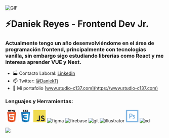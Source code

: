 <img width="323" hight="440" alt="GIF" align="left"  src="https://www.studio-c137.com/assets/images/daniek03.svg" />
<h1 align="left">⚡Daniek Reyes - Frontend Dev Jr.</h1>
<h3 align="left">Actualmente tengo un año desenvolviéndome en el área de programación frontend, principalmente con tecnologías vanilla, sin embargo sigo estudiando librerías como React y me interesa aprender VUE y Next.</h3>

- 🏭 Contacto Laboral: [Linkedin](https://www.linkedin.com/in/daniektj/)
- 📫 Twitter: [@DaniekTj](https://www.twitter.com/daniektj)
- 🚀 Mi portafolio [www.studio-c137.com](https://www.studio-c137.com)

<div align="left">
<h3>Lenguajes y Herramientas:</h3>
<img src="https://raw.githubusercontent.com/devicons/devicon/master/icons/html5/html5-original-wordmark.svg" style="margin: 0 0px;" alt="html5" width="40" height="40"/>
<img src="https://raw.githubusercontent.com/devicons/devicon/master/icons/css3/css3-original-wordmark.svg" style="margin: 0 0px;" alt="css3" width="40" height="40"/>
<img src="https://raw.githubusercontent.com/devicons/devicon/master/icons/javascript/javascript-original.svg" style="margin: 0 0px;" alt="javascript" width="40" height="40"/>
<img src="https://www.vectorlogo.zone/logos/figma/figma-icon.svg" style="margin: 0 0px;" alt="figma" width="40" height="40"/> 
<img src="https://www.vectorlogo.zone/logos/firebase/firebase-icon.svg" style="margin: 0 0px;" alt="firebase" width="40" height="40"/>
<img src="https://www.vectorlogo.zone/logos/git-scm/git-scm-icon.svg" style="margin: 0 0px;" alt="git" width="40" height="40"/>
<img src="https://www.vectorlogo.zone/logos/adobe_illustrator/adobe_illustrator-icon.svg" style="margin: 0 0px;" alt="illustrator" width="40" height="40"/>
<img src="https://raw.githubusercontent.com/devicons/devicon/master/icons/photoshop/photoshop-line.svg" style="margin: 0 0px;" alt="photoshop" width="40" height="40"/>
<img src="https://cdn.worldvectorlogo.com/logos/adobe-xd.svg" style="margin: 0 0px;" alt="xd" width="40" height="40"/>
</div>

<img src="https://www.studio-c137.com/assets/images/tierra01.svg"></img>

